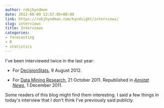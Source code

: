 ```yaml
---
author: robjhyndman
date: 2012-08-09 12:57:05+00:00
link: https://robjhyndman.com/hyndsight/interviews/
slug: interviews
title: Interviews
categories:
- forecasting
- R
- statistics
---
```


I've been interviewed twice in the last year:



	
  * For [DecisionStats](http://www.decisionstats.com/interview-rob-j-hyndman-forecasting-expert-rstats/), 9 August 2012.

	
  * For [Data Mining Research](http://www.dataminingblog.com/data-mining-interview-rob-hyndman/), 21 October 2011. Republished in [_Amstat News_](http://magazine.amstat.org/blog/2011/12/01/qasitedec11/), 1 December 2011.


Some readers of this blog might find them interesting. I said a few things in today's interview that I don't think I've previously said publicly.


